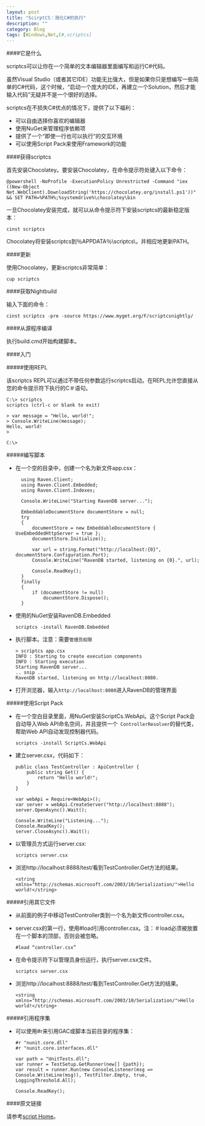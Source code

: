```yaml
---
layout: post
title: "ScirptCS：简化C#的执行"
description: ""
category: Blog 
tags: [Windows,Net,C#,scriptcs]
---
```


####它是什么

scriptcs可以让你在一个简单的文本编辑器里面编写和运行C#代码。

虽然Visual Studio（或者其它IDE）功能无比强大，但是如果你只是想编写一些简单的C#代码，这个时候，“启动一个庞大的IDE，再建立一个Solution，然后才能输入代码”无疑并不是一个很好的选择。

scriptcs在不损失C#优点的情况下，提供了以下福利：

- 可以自由选择你喜欢的编辑器
- 使用NuGet来管理程序依赖项
- 提供了一个“即使一行也可以执行”的交互环境
- 可以使用Script Pack来使用Framework的功能

####获得scriptcs

首先安装Chocolatey。要安装Chocolatey，在命令提示符处键入以下命令：

	@powershell -NoProfile -ExecutionPolicy Unrestricted -Command "iex ((New-Object Net.WebClient).DownloadString('https://chocolatey.org/install.ps1'))" && SET PATH=%PATH%;%systemdrive%\chocolatey\bin

一旦Chocolatey安装完成，就可以从命令提示符下安装scriptcs的最新稳定版本：

	cinst scriptcs

Chocolatey将安装scriptcs到％APPDATA％\scriptcs\，并相应地更新PATH。

####更新

使用Chocolatey，更新scriptcs非常简单：

	cup scriptcs

####获取Nightbuild

输入下面的命令：

	cinst scriptcs -pre -source https://www.myget.org/F/scriptcsnightly/

####从源程序编译

执行build.cmd开始构建脚本。

####入门

#####使用REPL

该scriptcs REPL可以通过不带任何参数运行scriptcs启动。在REPL允许您直接从您的命令提示符下执行的C＃语句。

	C:\> scriptcs
	scriptcs (ctrl-c or blank to exit)

	> var message = "Hello, world!";
	> Console.WriteLine(message);
	Hello, world!
	> 

	C:\>

#####编写脚本



- 在一个空的目录中，创建一个名为新文件app.csx：

		using Raven.Client;
		using Raven.Client.Embedded;
		using Raven.Client.Indexes;
	
		Console.WriteLine("Starting RavenDB server...");
	
		EmbeddableDocumentStore documentStore = null;
		try
		{
	    	documentStore = new EmbeddableDocumentStore { UseEmbeddedHttpServer = true };
	    	documentStore.Initialize();
	
	    	var url = string.Format("http://localhost:{0}", documentStore.Configuration.Port);
	    	Console.WriteLine("RavenDB started, listening on {0}.", url);
	
	    	Console.ReadKey();
		}
		finally
		{
	    	if (documentStore != null)
	    	    documentStore.Dispose();
		}
-	使用的NuGet安装RavenDB.Embedded
		
		scriptcs -install RavenDB.Embedded

-	执行脚本。注意：需要`管理员权限`

		> scriptcs app.csx
		INFO : Starting to create execution components
		INFO : Starting execution
		Starting RavenDB server...
		.. snip ..
		RavenDB started, listening on http://localhost:8080.

-	打开浏览器，输入`http://localhost:8080`进入RavenDB的管理界面

#####使用Script Pack

-	在一个空白目录里面，用NuGet安装ScriptCs.WebApi。这个Script Pack会自动导入Web API命名空间，并且提供一个` ControllerResolver`的替代类，帮助Web API自动发现控制器代码。

		scriptcs -install ScriptCs.WebApi

-	建立server.csx，代码如下：

		public class TestController : ApiController {
		    public string Get() {
		        return "Hello world!";
		    }
		}
		
		var webApi = Require<WebApi>();
		var server = webApi.CreateServer("http://localhost:8888");
		server.OpenAsync().Wait();
		
		Console.WriteLine("Listening...");
		Console.ReadKey();
		server.CloseAsync().Wait();

-	以管理员方式运行server.csx:

		scriptcs server.csx

-	浏览http://localhost:8888/test/看到TestController.Get方法的结果。

		<string xmlns="http://schemas.microsoft.com/2003/10/Serialization/">Hello world!</string>

#####引用其它文件

-	从前面的例子中移动TestController类到一个名为新文件controller.csx。

-	server.csx的第一行，使用#load引用controller.csx。注：＃load必须被放置在一个脚本的顶部，否则会被忽略。

		#load “controller.csx”

-	在命令提示符下以管理员身份运行，执行server.csx文件。
	
		scriptcs server.csx 

-	浏览http://localhost:8888/test/看到TestController.Get方法的结果。

		<string xmlns="http://schemas.microsoft.com/2003/10/Serialization/">Hello world!</string>

#####引用程序集

-	可以使用#r来引用GAC或脚本当前目录的程序集：
	
		#r "nunit.core.dll"
		#r "nunit.core.interfaces.dll"
		
		var path = "UnitTests.dll";
		var runner = TestSetup.GetRunner(new[] {path});
		var result = runner.Run(new ConsoleListener(msg => Console.WriteLine(msg)), TestFilter.Empty, true,     LoggingThreshold.All);
		
		Console.ReadKey();

####原文链接

请参考[script Home](http://scriptcs.net)。




